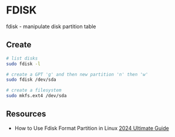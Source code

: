 # FDISK

fdisk - manipulate disk partition table

## Create

```sh
# list disks
sudo fdisk -l

# create a GPT 'g' and then new partition 'n' then 'w'
sudo fdisk /dev/sda

# create a filesystem
sudo mkfs.ext4 /dev/sda
```

## Resources

* How to Use Fdisk Format Partition in Linux [2024 Ultimate Guide](https://www.easeus.com/computer-instruction/fdisk-format-partition.html)
